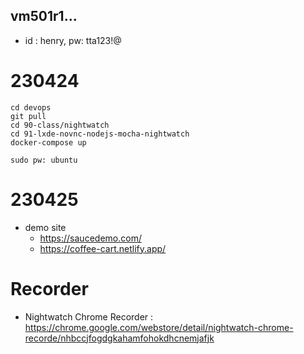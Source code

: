 ## vm501r1... 
- id : henry, pw: tta123!@

# 230424
```
cd devops
git pull
cd 90-class/nightwatch
cd 91-lxde-novnc-nodejs-mocha-nightwatch
docker-compose up
```
```
sudo pw: ubuntu
```


# 230425
- demo site 
  - https://saucedemo.com/
  - https://coffee-cart.netlify.app/

# Recorder
- Nightwatch Chrome Recorder : https://chrome.google.com/webstore/detail/nightwatch-chrome-recorde/nhbccjfogdgkahamfohokdhcnemjafjk
